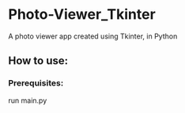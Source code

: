 # Photo-Viewer_Tkinter
A photo viewer app created using Tkinter, in Python

## How to use:
### Prerequisites: 

run main.py

